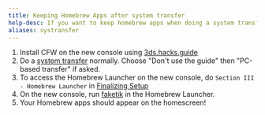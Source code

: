 ```yaml
---
title: Keeping Homebrew Apps after system transfer
help-desc: If you want to keep homebrew apps when doing a system transfer:
aliases: systransfer
---
```


1. Install CFW on the new console using [3ds.hacks.guide](https://3ds.hacks.guide/)
2. Do a [system transfer](https://en-americas-support.nintendo.com/app/answers/detail/a_id/14169) normally. Choose "Don't use the guide" then "PC-based transfer" if asked.
3. To access the Homebrew Launcher on the new console, do `Section III - Homebrew Launcher` in [Finalizing Setup](https://3ds.hacks.guide/finalizing-setup)
4. On the new console, run [faketik](https://github.com/ihaveamac/faketik/releases) in the Homebrew Launcher.
5. Your Homebrew apps should appear on the homescreen!

